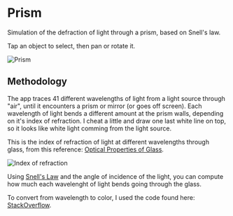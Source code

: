 # Prism

Simulation of the defraction of light through a prism, based on Snell's law.

Tap an object to select, then pan or rotate it.

![Prism](https://github.com/user-attachments/assets/29161d29-6257-472f-acd4-db1a04280ca9)

## Methodology

The app traces 41 different wavelengths of light from a light source through "air", until it encounters a prism or mirror (or goes off screen).  Each wavelength of light bends a different amount at the prism walls, depending on it's index of refraction.  I cheat a little and draw one last white line on top, so it looks like white light comming from the light source.

This is the index of refraction of light at different wavelengths through glass, from this reference: [Optical Properties of Glass](https://www.koppglass.com/blog/optical-properties-glass-how-light-and-glass-interact).

![Index of refraction](https://github.com/user-attachments/assets/b8622a08-30d1-403d-89f9-4df8bb0c21c8)

Using [Snell's Law](https://en.wikipedia.org/wiki/Snell%27s_law) and the angle of incidence of the light, you can compute how much each wavelenght of light bends going through the glass.

To convert from wavelength to color, I used the code found here: [StackOverflow](https://stackoverflow.com/a/14917481/2526464).
